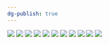 ```yaml
---
dg-publish: true
---
```

![](https://i.imgur.com/qYUQA2u.jpeg)
![](https://i.imgur.com/jvbB58c.jpeg)
![](https://i.imgur.com/Lxpbxso.jpeg)
![](https://i.imgur.com/kzCBz4e.jpeg)
![](https://i.imgur.com/GtGbxuM.jpeg)
![](https://i.imgur.com/9lSh8aL.jpeg)
![](https://i.imgur.com/BQtyKsL.jpeg)
![](https://i.imgur.com/is6giFj.jpeg)
![](https://i.imgur.com/AE6ADbQ.jpeg)
![](https://i.imgur.com/V37WlKO.jpeg)
![](https://i.imgur.com/tYS2nV1.jpeg)
